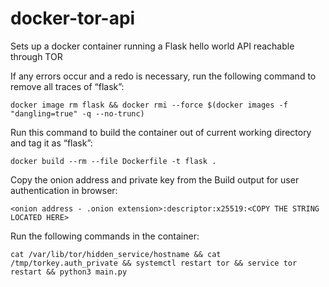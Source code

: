 # docker-tor-api
Sets up a docker container running a Flask hello world API reachable through TOR

If any errors occur and a redo is necessary, run the following command to remove all traces of “flask”:
```
docker image rm flask && docker rmi --force $(docker images -f "dangling=true" -q --no-trunc)
```
Run this command to build the container out of current working directory and tag it as “flask”:
```
docker build --rm --file Dockerfile -t flask . 
```
Copy the onion address and private key from the Build output for user authentication in browser:
```
<onion address - .onion extension>:descriptor:x25519:<COPY THE STRING LOCATED HERE>
```
Run the following commands in the container:
```
cat /var/lib/tor/hidden_service/hostname && cat /tmp/torkey.auth_private && systemctl restart tor && service tor restart && python3 main.py
```

